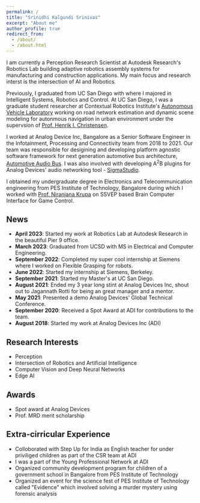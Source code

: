 ```yaml
---
permalink: /
title: "Srinidhi Kalgundi Srinivas"
excerpt: "About me"
author_profile: true
redirect_from: 
  - /about/
  - /about.html
---
```

I am currently a Perception Research Scientist at Autodesk Research's Robotics Lab building adaptive robotics assembly systems for manufacturing and construction applications. My main focus and research interst is the intersection of AI and Robotics. 

Previously, I graduated from UC San Diego with where I majored in Intelligent Systems, Robotics and Control. At UC San Diego, I was a graduate student researcher at Contextual Robotics Institute's [Autonomous Vehicle Laboratory](http://avl.ucsd.edu) working on road network estimation and dynamic scene modeling for autonmous navigation in urban environment under the supervsion of [Prof. Henrik I. Christensen](http://www.hichristensen.net/).

I worked at Analog Device Inc, Bangalore as a Senior Software Engineer in the Infotainment, Processing and Connectivity team from 2018 to 2021. Our team was responsible for desigining and developing platform agnostic software framework for next generation automotive bus architecture, [Automotive Audio Bus](https://www.analog.com/en/design-center/evaluation-hardware-and-software/software/a2b-software.html#software-overview).  I was also involved with developing A<sup>2</sup>B plugins for Analog Devices' audio networking tool - [SigmaStudio](https://www.analog.com/en/design-center/evaluation-hardware-and-software/software/ss_sigst_02.html). 
<!-- I am fortunate to have been mentored my some of the brightest minds at ADI - [Jagannath Rotti](https://www.linkedin.com/in/jagannath-rotti-a380416/), [Prasanna Thirumaleshwara](https://www.linkedin.com/in/prasanna-b-t-899a9491/), [Karthik Radhakrishna](https://www.linkedin.com/in/karthik-radhakrishna-02918627/), [Suhasini Raghuram](https://www.linkedin.com/in/suhasinipr/).
 -->
I obtained my undergraduate degree in Electronics and Telecommunication engineering from PES Institute of Technology, Bangalore during which I worked with [Prof. Niranjana Krupa](https://staff.pes.edu/nm1042) on SSVEP based Brain Computer Interface for Game Control.

<!-- For more information about my background, feel free to have a look at my [resume](http://srinidhibharadwaj.github.io/files/Srinidhi%20Srinivas-Recent.pdf). -->
## News
- **April 2023**: Started my work at Robotics Lab at Autodesk Research in the beautiful Pier 9 office.
- **March 2023**: Graduated from UCSD with MS in Electrical and Computer Engineering.
- **September 2022**: Completed my super cool internship at Siemens where I worked on Flexible Grasping for robots.
- **June 2022**: Started my internship at Siemens, Berkeley.
- **September 2021**: Started my Master's at UC San Diego.
- **August 2021**: Ended my 3 year long stint at Analog Devices Inc, shout out to Jagannath Rotti for being an great manager and a mentor.
- **May 2021**: Presented a demo Analog Devices' Global Technical Conference.
- **September 2020**: Received a Spot Award at ADI for contributions to the team.
- **August 2018**: Started my work at Analog Devices Inc (ADI) 


## Research Interests
- Perception
- Intersection of Robotics and Artificial Intelligence
- Computer Vision and Deep Neural Networks
- Edge AI

## Awards
- Spot award at Analog Devices
- Prof. MRD merit scholarship

## Extra-cirricular Experience
- Colloborated with Step Up for India as English teacher for under priviliged children as part of the CSR team at ADI
- I was a part of the Young Professional Network at ADI
- Organized community development program for children of a government school in Bangalore from PES Institute of Technology
- Organized an event for the science fest of PES Institute of Technology called "Evidence" which involved solving a murder mystery using forensic analysis
